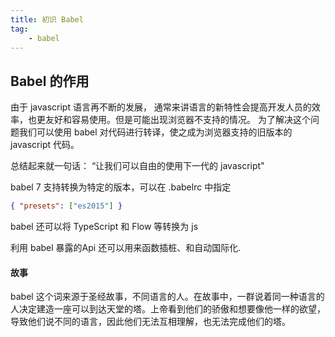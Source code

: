 ```yaml
---
title: 初识 Babel
tag:
	- babel
---
```


## Babel 的作用

由于 javascript 语言再不断的发展， 通常来讲语言的新特性会提高开发人员的效率，也更友好和容易使用。但是可能出现浏览器不支持的情况。 为了解决这个问题我们可以使用 babel 对代码进行转译，使之成为浏览器支持的旧版本的 javascript 代码。

总结起来就一句话： “让我们可以自由的使用下一代的 javascript"

babel 7 支持转换为特定的版本，可以在 .babelrc 中指定

```json
{ "presets": ["es2015"] }
```

babel 还可以将 TypeScript 和 Flow 等转换为 js 

利用 babel 暴露的Api 还可以用来函数插桩、和自动国际化.

#### 故事
babel 这个词来源于圣经故事，不同语言的人。在故事中，一群说着同一种语言的人决定建造一座可以到达天堂的塔。上帝看到他们的骄傲和想要像他一样的欲望，导致他们说不同的语言，因此他们无法互相理解，也无法完成他们的塔。

